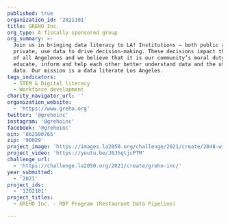 ```yaml
---
published: true
organization_id: '2021101'
title: GREHO Inc.
org_type: A fiscally sponsored group
org_summary: >-
  Join us in bringing data literacy to LA! Institutions – both public and
  private, use data to drive decision-making. These decisions impact the lives
  of all Angelenos and we believe that it is our community’s moral duty to
  educate, inform and help each other better understand data and the utility of
  data. Our mission is a data literate Los Angeles.
tags_indicators:
  - STEM & Digital literacy
  - Workforce development
charity_navigator_url: ''
organization_website:
  - 'https://www.greho.org'
twitter: '@grehoinc'
instagram: '@grehoinc'
facebook: '@grehoinc'
ein: '862500765'
zip: '90029'
project_image: 'https://images.la2050.org/challenge/2021/create/2048-wide/greho-inc.jpg'
project_video: 'https://youtu.be/J6JhqtjcPTM'
challenge_url:
  - 'https://challenge.la2050.org/2021/create/greho-inc/'
year_submitted:
  - '2021'
project_ids:
  - '1202101'
project_titles:
  - GREHO Inc. - RDP Program (Restaurant Data Pipeline)

---
```

